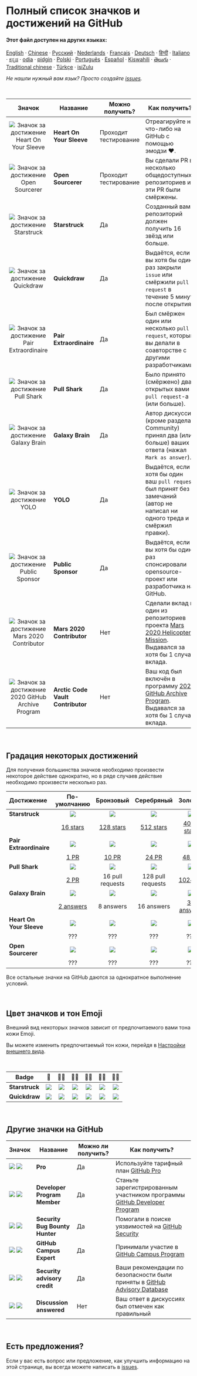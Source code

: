 # Полный список значков и достижений на GitHub

#### Этот файл доступен на других языках:

[English](../../README.md)
&middot; [Chinese](../../lang/chinese/README.md)
&middot; [Русский](README.md)
&middot; [Nederlands](../../lang/dutch/README.md)
&middot; [Français](../../lang/french/README.md)
&middot; [Deutsch](../../lang/german/README.md)
&middot; [हिन्दी](../../lang/hindi/README.md)
&middot; [Italiano](../../lang/italian/README.md)
&middot; [ಕನ್ನಡ](../../lang/kannada/README.md)
&middot; [odia](../../lang/odia/README.md)
&middot; [pidgin](../../lang/pidgin/README.md)
&middot; [Polski](../../lang/polish/README.md)
&middot; [Português](../../lang/portuguese/README.md)
&middot; [Español](../../lang/spanish/README.md)
&middot; [Kiswahili](../../lang/swahili/README.md)
&middot; [తెలుగు](../../lang/telugu/README.md)
&middot; [Traditional chinese](../../lang/traditional-chinese/README.md)
&middot; [Türkçe](../../lang/turkish/README.md)
&middot; [isiZulu](../../lang/zulu/README.md)

_Не нашли нужный вам язык? Просто создайте [issues](https://github.com/gomzyakov/achievements/issues)._

<br>

|                                 Значок                                 | Название                          | Можно получить?       | Как получить?                                                                                                                                                                               |
|:----------------------------------------------------------------------:|-----------------------------------|-----------------------|---------------------------------------------------------------------------------------------------------------------------------------------------------------------------------------------|
|   ![Значок за достижение Heart On Your Sleeve][heart-on-your-sleeve]   | **Heart On Your Sleeve**          | Проходит тестирование | Отреагируйте на что-либо на GitHub с помощью эмодзи ❤️.                                                                                                                                     |
|         ![Значок за достижение Open Sourcerer][open-sourcerer]         | **Open Sourcerer**                | Проходит тестирование | Вы сделали PR в несколько общедоступных репозиториев и эти PR были смёржены.                                                                                                                |
|             ![Значок за достижение Starstruck][starstruck]             | **Starstruck**                    | Да                    | Созданный вами репозиторий должен получить <span class="fw-bold">16 звёзд</span> или больше.                                                                                                |
|              ![Значок за достижение Quickdraw][quickdraw]              | **Quickdraw**                     | Да                    | Выдаётся, если вы хотя бы один раз закрыли `issue` или смёржили `pull request` <span class="fw-bold">в течение 5 минут</span> после открытия.                                               |
|    ![Значок за достижение Pair Extraordinaire][pair-extraordinaire]    | **Pair Extraordinaire**           | Да                    | Был смёржен один или несколько `pull request`, который вы делали в соавторстве с другими разработчиками.                                                                                    |
|             ![Значок за достижение Pull Shark][pull-shark]             | **Pull Shark**                    | Да                    | Было принято (смёржено) два открытых вами `pull request`-а (или больше).                                                                                                                    |
|           ![Значок за достижение Galaxy Brain][galaxy-brain]           | **Galaxy Brain**                  | Да                    | Автор дискуссии (кроме раздела Community) принял два (или больше) ваших ответа (нажал `Mark as answer`).                                                                                    |
|                   ![Значок за достижение YOLO][yolo]                   | **YOLO**                          | Да                    | Выдаётся, если хотя бы один ваш `pull request` был принят без замечаний (автор не написал ни одного треда и смёржил правки).                                                                |
|         ![Значок за достижение Public Sponsor][public-sponsor]         | **Public Sponsor**                | Да                    | Выдаётся, если вы хотя бы один раз спонсировали opensource-проект или разработчика на GitHub.                                                                                               |
|        ![Значок за достижение Mars 2020 Contributor][mars-2020]        | **Mars 2020 Contributor**         | Нет                   | Сделали вклад в один из репозиториев проекта [Mars 2020 Helicopter Mission](https://github.com/readme/featured/nasa-ingenuity-helicopter). Выдавался за хотя бы 1 случай вклада. |
| ![Значок за достижение 2020 GitHub Archive Program][arctic-code-vault] | **Arctic Code Vault Contributor** | Нет                   | Ваш код был включён в программу <a href="https://archiveprogram.github.com">2020 GitHub Archive Program</a>. Выдавался за хотя бы 1 случай вклада.                                          |

<!-- Значки не имеющие градаций по уровням -->
[starstruck]: https://github.githubassets.com/images/modules/profile/achievements/starstruck-default.png
[quickdraw]: https://github.githubassets.com/images/modules/profile/achievements/quickdraw-default.png
[pair-extraordinaire]: https://github.githubassets.com/images/modules/profile/achievements/pair-extraordinaire-default.png
[pull-shark]: https://github.githubassets.com/images/modules/profile/achievements/pull-shark-default.png
[galaxy-brain]: https://github.githubassets.com/images/modules/profile/achievements/galaxy-brain-default.png
[yolo]: https://github.githubassets.com/images/modules/profile/achievements/yolo-default.png
[public-sponsor]: https://github.githubassets.com/images/modules/profile/achievements/public-sponsor-default.png
[mars-2020]: https://github.githubassets.com/images/modules/profile/achievements/mars-2020-contributor-default.png
[arctic-code-vault]: https://github.githubassets.com/images/modules/profile/achievements/arctic-code-vault-contributor-default.png
[heart-on-your-sleeve]: https://github.githubassets.com/images/modules/profile/achievements/heart-on-your-sleeve-default.png
[open-sourcerer]: https://github.githubassets.com/images/modules/profile/achievements/open-sourcerer-default.png

<br>

## Градация некоторых достижений

Для получения большинства значков необходимо произвести некоторое действие однократно, но в ряде случаев действие
необходимо произвести несколько раз.

| Достижение               |       По-умолчанию        |      Бронзовый      |     Серебряный      |        Золотой        |
|:-------------------------|:-------------------------:|:-------------------:|:-------------------:|:---------------------:|
| **Starstruck**           |      ![][starstruck]      |   ![][ss-bronze]    |   ![][ss-silver]    |     ![][ss-gold]      |
|                          |     [16 stars][ss-16]     | [128 stars][ss-128] | [512 stars][ss-512] | [4096 stars][ss-4096] |
| **Pair Extraordinaire**  | ![][pair-extraordinaire]  |   ![][pe-bronze]    |   ![][pe-silver]    |     ![][pe-gold]      |
|                          |       [1 PR][pe-1]        |   [10 PR][pe-10]    |   [24 PR][pe-24]    |    [48 PR][pe-48]     |
| **Pull Shark**           |      ![][pull-shark]      |   ![][ps-bronze]    |   ![][ps-silver]    |     ![][ps-gold]      |
|                          |       [2 PR][ps-2]        |  16 pull requests   |  128 pull requests  |  [1024 PR][ps-1024]   |
| **Galaxy Brain**         |     ![][galaxy-brain]     |   ![][gb-bronze]    |   ![][gb-silver]    |     ![][gb-gold]      |
|                          |     [2 answers][gb-2]     |      8 answers      |     16 answers      |  [32 answers][gb-32]  |
| **Heart On Your Sleeve** | ![][heart-on-your-sleeve] |  ![][hoys-bronze]   |  ![][hoys-silver]   |    ![][hoys-gold]     | 
|                          |            ???            |         ???         |         ???         |          ???          |
| **Open Sourcerer**       |    ![][open-sourcerer]    |   ![][os-bronze]    |   ![][os-silver]    |     ![][os-gold]      | 
|                          |            ???            |         ???         |         ???         |          ???          |

Все остальные значки на GitHub даются за однократное выполнение условий.

<!-- Градации значков Starstruck -->
[ss-bronze]: https://github.githubassets.com/images/modules/profile/achievements/starstruck-bronze.png
[ss-silver]: https://github.githubassets.com/images/modules/profile/achievements/starstruck-silver.png
[ss-gold]: https://github.githubassets.com/images/modules/profile/achievements/starstruck-gold.png

<!-- Ссылки на пользователей, получивших достижение Starstruck разных уровней -->
[ss-16]: https://github.com/gomzyakov?achievement=starstruck&tab=achievements
[ss-128]: https://github.com/smartschat?achievement=starstruck&tab=achievements
[ss-512]: https://github.com/nolanlawson?achievement=starstruck&tab=achievements
[ss-4096]: https://github.com/torvalds?achievement=starstruck&tab=achievements

<!-- Градации значков Pair Extraordinaire -->
[pe-bronze]: https://github.githubassets.com/images/modules/profile/achievements/pair-extraordinaire-bronze.png
[pe-silver]: https://github.githubassets.com/images/modules/profile/achievements/pair-extraordinaire-silver.png
[pe-gold]: https://github.githubassets.com/images/modules/profile/achievements/pair-extraordinaire-gold.png

<!-- Ссылки на пользователей, получивших достижение Pair Extraordinaire разных уровней -->
[pe-1]: https://github.com/gomzyakov?achievement=pair-extraordinaire&tab=achievements
[pe-10]: https://github.com/jecisc?tab=achievements&achievement=pair-extraordinaire
[pe-24]: https://github.com/37108?achievement=pair-extraordinaire&tab=achievements
[pe-48]: https://github.com/Rongronggg9?achievement=pair-extraordinaire&tab=achievements

<!-- Градации значков Pull Shark -->
[ps-bronze]: https://github.githubassets.com/images/modules/profile/achievements/pull-shark-bronze.png
[ps-silver]: https://github.githubassets.com/images/modules/profile/achievements/pull-shark-silver.png
[ps-gold]: https://github.githubassets.com/images/modules/profile/achievements/pull-shark-gold.png

<!-- Ссылки на пользователей, получивших достижение Pull Shark разных уровней -->
[ps-2]: https://github.com/gomzyakov?tab=achievements&achievement=pull-shark
<!-- 16 pull requests - у кого есть? --> 
<!-- 128 pull requests - у кого есть? -->
[ps-1024]: https://github.com/ljharb?achievement=pull-shark&tab=achievements

<!-- Градации значков Galaxy Brain -->
[gb-bronze]: https://github.githubassets.com/images/modules/profile/achievements/galaxy-brain-bronze.png
[gb-silver]: https://github.githubassets.com/images/modules/profile/achievements/galaxy-brain-silver.png
[gb-gold]: https://github.githubassets.com/images/modules/profile/achievements/galaxy-brain-gold.png

<!-- Ссылки на пользователей, получивших достижение Galaxy Brain разных уровней -->
[gb-2]: https://github.com/gomzyakov?tab=achievements&achievement=galaxy-brain
<!-- 8 answers - у кого есть? --> 
<!-- 16 answers - у кого есть? -->
[gb-32]: https://github.com/ljharb?achievement=galaxy-brain&tab=achievements

<!-- Градации значков Heart On Your Sleeve -->
[hoys-bronze]: https://github.githubassets.com/images/modules/profile/achievements/heart-on-your-sleeve-bronze.png
[hoys-silver]: https://github.githubassets.com/images/modules/profile/achievements/heart-on-your-sleeve-silver.png
[hoys-gold]: https://github.githubassets.com/images/modules/profile/achievements/heart-on-your-sleeve-gold.png

<!-- Градации значков Open Sourcerer -->
[os-bronze]: https://github.githubassets.com/images/modules/profile/achievements/open-sourcerer-bronze.png
[os-silver]: https://github.githubassets.com/images/modules/profile/achievements/open-sourcerer-silver.png
[os-gold]: https://github.githubassets.com/images/modules/profile/achievements/open-sourcerer-gold.png

<br>

## Цвет значков и тон Emoji

Внешний вид некоторых значков зависит от предпочитаемого вами тона кожи Emoji.

Вы можете изменить предпочитаемый тон кожи, перейдя в [Настройки внешнего вида](https://github.com/settings/appearance).

<br>

| **Badge**      |       👋       |     👋🏻     |        👋🏼         |     👋🏽      |        👋🏾        |    👋🏿     |
|----------------|:--------------:|:------------:|:-------------------:|:-------------:|:------------------:|:-----------:|
| **Starstruck** | ![][s-default] | ![][s-light] | ![][s-light-medium] | ![][s-medium] | ![][s-medium-dark] | ![][s-dark] |
| **Quickdraw**  | ![][q-default] | ![][q-light] | ![][q-light-medium] | ![][q-medium] | ![][q-medium-dark] | ![][q-dark] |

<!-- Ссылки на зветовые вариации значков Starstruck -->
[s-default]: https://github.githubassets.com/images/modules/profile/achievements/starstruck-default.png
[s-light]: https://github.githubassets.com/images/modules/profile/achievements/starstruck-default--light.png
[s-light-medium]: https://github.githubassets.com/images/modules/profile/achievements/starstruck-default--light-medium.png
[s-medium]: https://github.githubassets.com/images/modules/profile/achievements/starstruck-default--medium.png
[s-medium-dark]: https://github.githubassets.com/images/modules/profile/achievements/starstruck-default--medium-dark.png
[s-dark]: https://github.githubassets.com/images/modules/profile/achievements/starstruck-default--dark.png

<!-- Ссылки на зветовые вариации значков Quickdraw -->
[q-default]: https://github.githubassets.com/images/modules/profile/achievements/quickdraw-default.png
[q-light]: https://github.githubassets.com/images/modules/profile/achievements/quickdraw-default--light.png
[q-light-medium]: https://github.githubassets.com/images/modules/profile/achievements/quickdraw-default--light-medium.png
[q-medium]: https://github.githubassets.com/images/modules/profile/achievements/quickdraw-default--medium.png
[q-medium-dark]: https://github.githubassets.com/images/modules/profile/achievements/quickdraw-default--medium-dark.png
[q-dark]: https://github.githubassets.com/images/modules/profile/achievements/quickdraw-default--dark.png

<br>

## Другие значки на GitHub

| Значок                         | Название                       | Можно ли получить? | Как получить?                                                                                                                                        |
|--------------------------------|--------------------------------|--------------------|------------------------------------------------------------------------------------------------------------------------------------------------------|
| ![][gp-dark] ![][gp-light]     | **Pro**                        | Да                 | Используйте тарифный план [GitHub Pro](https://docs.github.com/en/get-started/learning-about-github/githubs-products#github-pro)                     |                                                                                                 |
| ![][dpm-dark] ![][dpm-light]   | **Developer Program Member**   | Да                 | Станьте зарегистрированным участником программы [GitHub Developer Program](https://docs.github.com/en/developers/overview/github-developer-program)  |
| ![][sbbh-dark] ![][sbbh-light] | **Security Bug Bounty Hunter** | Да                 | Помогали в поиске уязвимостей на [GitHub Security](https://bounty.github.com/)                                                                       |
| ![][gce-dark] ![][gce-light]   | **GitHub Campus Expert**       | Да                 | Принимали участие в [GitHub Campus Program](https://education.github.com/experts)                                                                    |
| ![][SAC-dark] ![][SAC-light]   | **Security advisory credit**   | Да                 | Ваши рекомендации по безопасности были приняты в [GitHub Advisory Database](https://github.com/advisories)                                           |
| ![][da-dark] ![][da-light]     | **Discussion answered**        | Нет                | Ваш ответ в дискуссиях был отмечен как правильный                                                                                                    |

<!-- Другие значки на GitHub -->
[gp-dark]: https://user-images.githubusercontent.com/65187002/173065531-57dbf8b1-7eb7-4d46-81bf-f2d18c7c9112.svg#gh-dark-mode-only
[gp-light]: https://user-images.githubusercontent.com/65187002/173065669-d1fdb5a7-8895-43cc-8dea-72a511a37e86.svg#gh-light-mode-only
[da-dark]: https://user-images.githubusercontent.com/65187002/173078083-15a75f15-b040-4a92-8d70-561a206d9fd9.svg#gh-dark-mode-only
[da-light]: https://user-images.githubusercontent.com/65187002/173078083-15a75f15-b040-4a92-8d70-561a206d9fd9.svg#gh-light-mode-only
[dpm-dark]: https://user-images.githubusercontent.com/65187002/173079579-3c393d22-7a13-4e7d-87b8-341fb613d52b.svg#gh-dark-mode-only
[dpm-light]: https://user-images.githubusercontent.com/65187002/173079614-33f43a97-1cc2-4228-85e3-ef43836e17c2.svg#gh-light-mode-only
[sbbh-dark]: https://user-images.githubusercontent.com/65187002/173081624-93e3cf1f-50b7-45a4-82b7-1954f66368b9.svg#gh-dark-mode-only
[sbbh-light]: https://user-images.githubusercontent.com/65187002/173081624-93e3cf1f-50b7-45a4-82b7-1954f66368b9.svg#gh-light-mode-only
[gce-dark]: https://user-images.githubusercontent.com/65187002/173082819-b3625c23-bfd6-4492-b828-56ed91c45f52.svg#gh-dark-mode-only
[gce-light]: https://user-images.githubusercontent.com/65187002/173082836-08be81fe-13b7-4acf-9096-e5241d76f237.svg#gh-light-mode-only
[SAC-dark]: https://user-images.githubusercontent.com/65187002/173084051-79a0a626-1c1a-4d60-afdf-50ad001d7b21.svg#gh-dark-mode-only
[SAC-light]: https://user-images.githubusercontent.com/65187002/173084071-5f321da2-b2a9-490b-a524-1b21fa384d7e.svg#gh-light-mode-only

<br>

## Есть предложения?

Если у вас есть вопрос или предложение, как улучшить информацию на этой странице, вы всегда можете написать
в [issues](https://github.com/github-profile-achievements/russian/issues).


